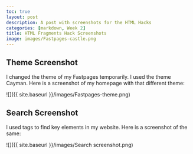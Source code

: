 ```yaml
---
toc: true
layout: post
description: A post with screenshots for the HTML Hacks
categories: [markdown, Week 2]
title: HTML Fragments Hack Screenshots
image: images/Fastpages-castle.png
---
```

## Theme Screenshot

I changed the theme of my Fastpages temporarily. I used the theme Cayman. Here is a screenshot of my homepage with that different theme:

![]({{ site.baseurl }}/images/Fastpages-theme.png)

## Search Screenshot

I used tags to find key elements in my website. Here is a screenshot of the same:

![]({{ site.baseurl }}/images/Search screenshot.png)